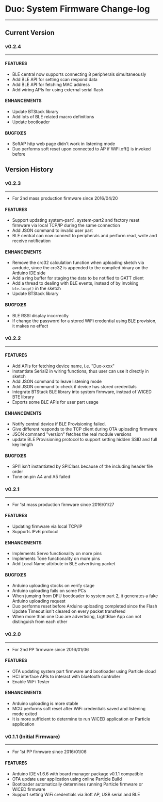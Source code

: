 # Duo: System Firmware Change-log
---


## Current Version

### v0.2.4
---

#### FEATURES

- BLE central now supports connecting 8 peripherals simultaneously
- Add BLE API for setting scan respond data
- Add BLE API for fetching MAC address
- Add wiring APIs for using external serial flash

#### ENHANCEMENTS

- Update BTStack library
- Add lots of BLE related macro definitions
- Update bootloader

#### BUGFIXES

- SoftAP http web page didn't work in listening mode
- Duo performs soft reset upon connected to AP if WiFi.off() is invoked before


## Version History

### v0.2.3
---

- For 2nd mass production firmware since 2016/04/20

#### FEATURES

- Support updating system-part1, system-part2 and factory reset firmware via local TCP/IP during the same connection
- Add JSON command to invalid user part
- BLE central can now connect to peripherals and perform read, write and receive notification 

#### ENHANCEMENTS

- Remove the crc32 calculation function when uploading sketch via avrdude, since the crc32 is appended to the compiled binary on the Arduino IDE side
- Add a ring buffer for staging the data to be notified to GATT client
- Add a thread to dealing with BLE events, instead of by invoking `ble.loop()` in the sketch
- Update BTStack library

#### BUGFIXES

- BLE RSSI display incorrectly
- If change the password for a stored WiFi credential using BLE provision, it makes no effect

### v0.2.2   
---

#### FEATURES

- Add APIs for fetching device name, i.e. "Duo-xxxx"
- Instantiate Serial2 in wiring functions, thus user can use it directly in sketch
- Add JSON command to leave listening mode
- Add JSON command to check if device has stored credentials
- Integrate BTStack BLE library into system firmware, instead of WICED BTE library
- Exports some BLE APIs for user part usage

#### ENHANCEMENTS

- Notify central device if BLE Provisioning failed.
- Give different responds to the TCP client during OTA uploading firmware
- JSON command "version" fetches the real module versions
- update BLE Provisioning protocol to support setting hidden SSID and full key length 

#### BUGFIXES

- SPI1 isn't instantiated by SPIClass because of the including header file order
- Tone on pin A4 and A5 failed

### v0.2.1
---

- For 1st mass production firmware since 2016/01/27

#### FEATURES

- Updating firmware via local TCP/IP
- Supports IPv6 protocol

#### ENHANCEMENTS

- Implements Servo functionality on more pins
- Implements Tone functionality on more pins
- Add Local Name attribute in BLE advertising packet

#### BUGFIXES

- Arduino uploading stocks on verify stage
- Arduino uploading fails on some PCs
- When jumping from DFU bootloader to system part 2, it generates a fake Arduino uploading request
- Duo performs reset before Arduino uploading completed since the Flash Update Timeout isn't cleared on every packet transfered
- When more than one Duo are advertising, LightBlue App can not distinguish from each other

### v0.2.0
---

- For 2nd PP firmware since 2016/01/06

#### FEATURES

- OTA updating system part firmware and bootloader using Particle cloud
- HCI interface APIs to interact with bluetooth controller
- Enable WiFi Tester

#### ENHANCEMENTS

- Arduino uploading is more stable
- MCU performs soft reset after WiFi credentials saved and listening mode exited
- It is more sufficient to determine to run WICED application or Particle application

### v0.1.1 (Initial Firmware)
---

- For 1st PP firmware since 2016/01/06

#### FEATURES
- Arduino IDE v1.6.6 with board manager package v0.1.1 compatible
- OTA update  user application using online Particle Build
- Bootloader automatically determines running Particle firmware or WICED firmware
- Support setting WiFi credentials via Soft AP, USB serial and BLE